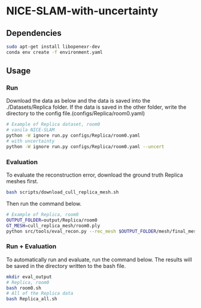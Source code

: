 # NICE-SLAM-with-uncertainty


## Dependencies
```bash
sudo apt-get install libopenexr-dev
conda env create -f environment.yaml
```

## Usage
### Run
Download the data as below and the data is saved into the ./Datasets/Replica folder. If the data is saved in the other folder, write the directory to the config file.(configs/Replica/room0.yaml)
```bash
# Example of Replica dataset, room0
# vanila NICE-SLAM
python -W ignore run.py configs/Replica/room0.yaml
# with uncertainty
python -W ignore run.py configs/Replica/room0.yaml --uncert
```
### Evaluation
To evaluate the reconstruction error, download the ground truth Replica meshes first.
```bash
bash scripts/download_cull_replica_mesh.sh
```
Then run the command below.
```bash
# Example of Replica, room0
OUTPUT_FOLDER=output/Replica/room0
GT_MESH=cull_replica_mesh/room0.ply
python src/tools/eval_recon.py --rec_mesh $OUTPUT_FOLDER/mesh/final_mesh_eval_rec.ply --gt_mesh $GT_MESH -2d -3d
```
### Run + Evaluation
To automatically run and evaluate, run the command below.
The results will be saved in the directory written to the bash file.
```bash
mkdir eval_output
# Replica, room0
bash room0.sh
# All of the Replica data
bash Replica_all.sh
```
